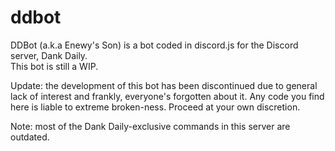 # ddbot

DDBot (a.k.a Enewy's Son) is a bot coded in discord.js for the Discord server, Dank Daily. <br>
This bot is still a WIP.

Update: the development of this bot has been discontinued due to general lack of interest and frankly, everyone's forgotten about it. Any code you find here is liable to extreme broken-ness. Proceed at your own discretion.

Note: most of the Dank Daily-exclusive commands in this server are outdated. 
